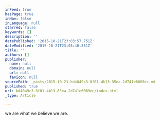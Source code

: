 ```yaml
---
inFeed: true
hasPage: true
inNav: false
inLanguage: null
starred: false
keywords: []
description: ''
datePublished: '2015-10-21T23:03:57.751Z'
dateModified: '2015-10-21T23:03:46.351Z'
title: ''
authors: []
publisher:
  name: null
  domain: null
  url: null
  favicon: null
sourcePath: _posts/2015-10-21-bd4049c3-8f01-4b13-85ea-2d741e6069ec.md
published: true
url: bd4049c3-8f01-4b13-85ea-2d741e6069ec/index.html
_type: Article

---
```

we are what we believe we are.